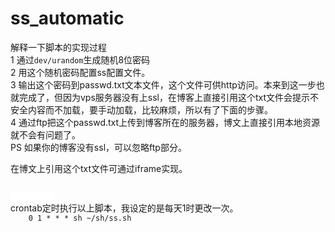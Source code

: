 # ss_automatic

解释一下脚本的实现过程<br />
1 通过`dev/urandom`生成随机8位密码 <br />
2 用这个随机密码配置ss配置文件。<br />
3 输出这个密码到passwd.txt文本文件，这个文件可供http访问。本来到这一步也就完成了，但因为vps服务器没有上ssl，在博客上直接引用这个txt文件会提示不安全内容而不加载，要手动加载，比较麻烦，所以有了下面的步骤。<br />
4 通过ftp把这个passwd.txt上传到博客所在的服务器，博文上直接引用本地资源就不会有问题了。<br />
PS 如果你的博客没有ssl，可以忽略ftp部分。<br />

在博文上引用这个txt文件可通过iframe实现。<br />
<code>
<iframe name="txt" marginwidth="0" marginheight="0" width="70" height="15" src="passwd.txt" frameborder="0"></iframe>
</code>
crontab定时执行以上脚本，我设定的是每天1时更改一次。<br />
<code>    0 1 * * * sh ~/sh/ss.sh</code>
